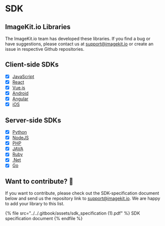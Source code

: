 # SDK

## ImageKit.io Libraries

The ImageKit.io team has developed these libraries. If you find a bug or have suggestions, please contact us at [support@imagekit.io](mailto:support@imagekit.io) or create an issue in respective Github repositories.

## Client-side SDKs

* [x] [JavaScript](https://github.com/imagekit-developer/imagekit-javascript)
* [x] [React](https://github.com/imagekit-developer/imagekit-react)
* [x] [Vue.js](https://github.com/imagekit-developer/imagekit-vuejs)
* [x] [Android](https://github.com/imagekit-developer/imagekit-android)
* [x] [Angular](https://github.com/imagekit-developer/imagekit-angular)
* [x] [iOS](https://github.com/imagekit-developer/imagekit-ios)

## Server-side SDKs

* [x] [Python](https://github.com/imagekit-developer/imagekit-python)
* [x] [NodeJS](https://www.npmjs.com/package/imagekit)
* [x] [PHP](https://github.com/imagekit-developer/imagekit-php)
* [x] [JAVA](https://github.com/imagekit-developer/imagekit-java)
* [x] [Ruby](https://github.com/imagekit-developer/imagekit-ruby)
* [x] [.Net](https://github.com/imagekit-developer/imagekit-dotnet)
* [x] [Go](https://github.com/imagekit-developer/imagekit-go)

## Want to contribute? :raised_hands: 

If you want to contribute, please check out the SDK-specification document below and send us the repository link to [support@imagekit.io](mailto:customer-support@imagekit.io). We are happy to add your library to this list.

{% file src="../../.gitbook/assets/sdk_specification (1).pdf" %}
SDK specification document
{% endfile %}
